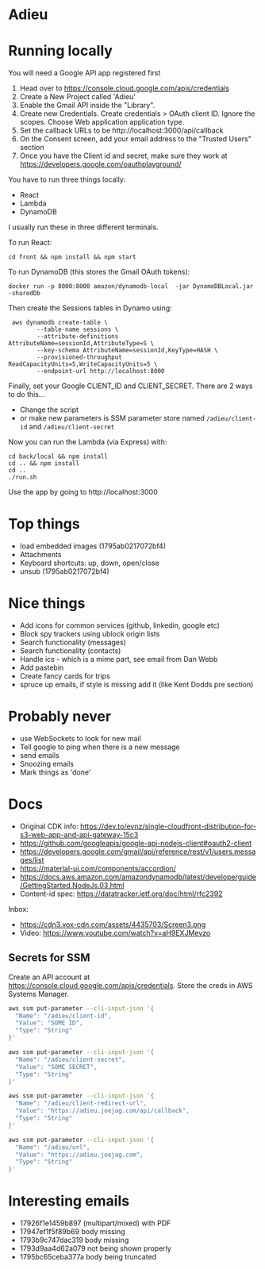 # Adieu

# Running locally

You will need a Google API app registered first

1. Head over to https://console.cloud.google.com/apis/credentials
2. Create a New Project called 'Adieu'
3. Enable the Gmail API inside the "Library".
4. Create new Credentials. Create credentials > OAuth client ID. Ignore the scopes.  Choose Web application application type.
5. Set the callback URLs to be http://localhost:3000/api/callback
6. On the Consent screen, add your email address to the "Trusted Users" section
7. Once you have the Client id and secret, make sure they work at https://developers.google.com/oauthplayground/

You have to run three things locally:

- React
- Lambda
- DynamoDB

I usually run these in three different terminals.

To run React:

```
cd front && npm install && npm start
```

To run DynamoDB (this stores the Gmail OAuth tokens):

```
docker run -p 8000:8000 amazon/dynamodb-local  -jar DynamoDBLocal.jar -sharedDb

```

Then create the Sessions tables in Dynamo using:

```
 aws dynamodb create-table \
        --table-name sessions \
        --attribute-definitions AttributeName=sessionId,AttributeType=S \
        --key-schema AttributeName=sessionId,KeyType=HASH \
        --provisioned-throughput ReadCapacityUnits=5,WriteCapacityUnits=5 \
        --endpoint-url http://localhost:8000
```

Finally, set your Google CLIENT_ID and CLIENT_SECRET. There are 2 ways to do this...

* Change the script
* or make new parameters is SSM parameter store named `/adieu/client-id` and `/adieu/client-secret`

Now you can run the Lambda (via Express) with:

```
cd back/local && npm install 
cd .. && npm install 
cd ..
./run.sh
```

Use the app by going to http://localhost:3000


# Top things

- load embedded images (1795ab0217072bf4)
- Attachments
- Keyboard shortcuts: up, down, open/close
- unsub (1795ab0217072bf4)

# Nice things

- Add icons for common services (github, linkedin, google etc)
- Block spy trackers using ublock origin lists
- Search functionality (messages)
- Search functionality (contacts)
- Handle ics - which is a mime part, see email from Dan Webb
- Add pastebin
- Create fancy cards for trips
- spruce up emails, if style is missing add it (like Kent Dodds pre section)

# Probably never

- use WebSockets to look for new mail
- Tell google to ping when there is a new message
- send emails
- Snoozing emails
- Mark things as 'done'

# Docs

- Original CDK info: https://dev.to/evnz/single-cloudfront-distribution-for-s3-web-app-and-api-gateway-15c3
- https://github.com/googleapis/google-api-nodejs-client#oauth2-client
- https://developers.google.com/gmail/api/reference/rest/v1/users.messages/list
- https://material-ui.com/components/accordion/
- https://docs.aws.amazon.com/amazondynamodb/latest/developerguide/GettingStarted.NodeJs.03.html
- Content-id spec: https://datatracker.ietf.org/doc/html/rfc2392

Inbox:

- https://cdn3.vox-cdn.com/assets/4435703/Screen3.png
- Video: https://www.youtube.com/watch?v=aH9EXJMevzo

## Secrets for SSM

Create an API account at https://console.cloud.google.com/apis/credentials. Store the creds in AWS Systems Manager.

```bash
aws ssm put-parameter --cli-input-json '{
  "Name": "/adieu/client-id",
  "Value": "SOME ID",
  "Type": "String"
}'

aws ssm put-parameter --cli-input-json '{
  "Name": "/adieu/client-secret",
  "Value": "SOME SECRET",
  "Type": "String"
}'

aws ssm put-parameter --cli-input-json '{
  "Name": "/adieu/client-redirect-url",
  "Value": "https://adieu.joejag.com/api/callback",
  "Type": "String"
}'

aws ssm put-parameter --cli-input-json '{
  "Name": "/adieu/url",
  "Value": "https://adieu.joejag.com",
  "Type": "String"
}'
```

# Interesting emails

- 17926f1e1459b897 (multipart/mixed) with PDF
- 17947ef1f5f89b69 body missing
- 1793b9c747dac319 body missing
- 1793d9aa4d62a079 not being shown properly
- 1795bc65ceba377a body being truncated
